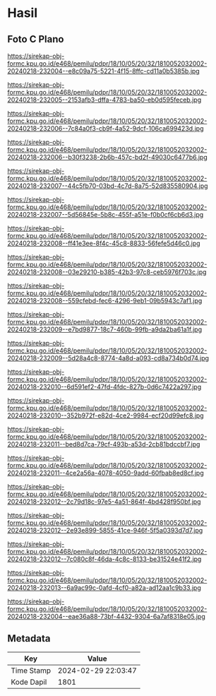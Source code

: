 # Hasil

## Foto C Plano

https://sirekap-obj-formc.kpu.go.id/e468/pemilu/pdpr/18/10/05/20/32/1810052032002-20240218-232004--e8c09a75-5221-4f15-8ffc-cd11a0b5385b.jpg

https://sirekap-obj-formc.kpu.go.id/e468/pemilu/pdpr/18/10/05/20/32/1810052032002-20240218-232005--2153afb3-dffa-4783-ba50-eb0d595feceb.jpg

https://sirekap-obj-formc.kpu.go.id/e468/pemilu/pdpr/18/10/05/20/32/1810052032002-20240218-232006--7c84a0f3-cb9f-4a52-9dcf-106ca699423d.jpg

https://sirekap-obj-formc.kpu.go.id/e468/pemilu/pdpr/18/10/05/20/32/1810052032002-20240218-232006--b30f3238-2b6b-457c-bd2f-49030c6477b6.jpg

https://sirekap-obj-formc.kpu.go.id/e468/pemilu/pdpr/18/10/05/20/32/1810052032002-20240218-232007--44c5fb70-03bd-4c7d-8a75-52d835580904.jpg

https://sirekap-obj-formc.kpu.go.id/e468/pemilu/pdpr/18/10/05/20/32/1810052032002-20240218-232007--5d56845e-5b8c-455f-a51e-f0b0cf6cb6d3.jpg

https://sirekap-obj-formc.kpu.go.id/e468/pemilu/pdpr/18/10/05/20/32/1810052032002-20240218-232008--ff41e3ee-8f4c-45c8-8833-56fefe5d46c0.jpg

https://sirekap-obj-formc.kpu.go.id/e468/pemilu/pdpr/18/10/05/20/32/1810052032002-20240218-232008--03e29210-b385-42b3-97c8-ceb5976f703c.jpg

https://sirekap-obj-formc.kpu.go.id/e468/pemilu/pdpr/18/10/05/20/32/1810052032002-20240218-232008--559cfebd-fec6-4296-9eb1-09b5943c7af1.jpg

https://sirekap-obj-formc.kpu.go.id/e468/pemilu/pdpr/18/10/05/20/32/1810052032002-20240218-232009--e7bd9877-18c7-460b-99fb-a9da2ba61a1f.jpg

https://sirekap-obj-formc.kpu.go.id/e468/pemilu/pdpr/18/10/05/20/32/1810052032002-20240218-232009--5d28a4c8-8774-4a8d-a093-cd8a734b0d74.jpg

https://sirekap-obj-formc.kpu.go.id/e468/pemilu/pdpr/18/10/05/20/32/1810052032002-20240218-232010--6d591ef2-47fd-4fdc-827b-0d6c7422a297.jpg

https://sirekap-obj-formc.kpu.go.id/e468/pemilu/pdpr/18/10/05/20/32/1810052032002-20240218-232010--352b972f-e82d-4ce2-9984-ecf20d99efc8.jpg

https://sirekap-obj-formc.kpu.go.id/e468/pemilu/pdpr/18/10/05/20/32/1810052032002-20240218-232011--bed8d7ca-79cf-493b-a53d-2cb81bdccbf7.jpg

https://sirekap-obj-formc.kpu.go.id/e468/pemilu/pdpr/18/10/05/20/32/1810052032002-20240218-232011--4ce2a56a-4078-4050-9add-60fbab8ed8cf.jpg

https://sirekap-obj-formc.kpu.go.id/e468/pemilu/pdpr/18/10/05/20/32/1810052032002-20240218-232012--2c79d18c-97e5-4a51-864f-4bd428f950bf.jpg

https://sirekap-obj-formc.kpu.go.id/e468/pemilu/pdpr/18/10/05/20/32/1810052032002-20240218-232012--2e93e899-5855-41ce-946f-5f5a0393d7d7.jpg

https://sirekap-obj-formc.kpu.go.id/e468/pemilu/pdpr/18/10/05/20/32/1810052032002-20240218-232012--7c080c8f-46da-4c8c-8133-be31524e41f2.jpg

https://sirekap-obj-formc.kpu.go.id/e468/pemilu/pdpr/18/10/05/20/32/1810052032002-20240218-232013--6a9ac99c-0afd-4cf0-a82a-ad12aa1c9b33.jpg

https://sirekap-obj-formc.kpu.go.id/e468/pemilu/pdpr/18/10/05/20/32/1810052032002-20240218-232004--eae36a88-73bf-4432-9304-6a7af8318e05.jpg


## Metadata

| Key        | Value               |
| ---------- | ------------------- |
| Time Stamp | 2024-02-29 22:03:47 |
| Kode Dapil | 1801                |




